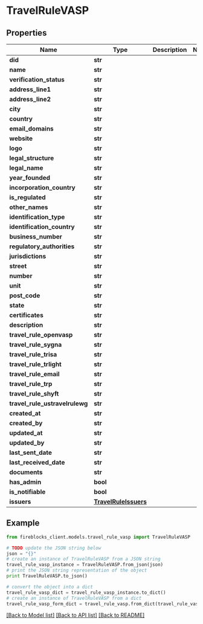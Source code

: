 # TravelRuleVASP


## Properties
Name | Type | Description | Notes
------------ | ------------- | ------------- | -------------
**did** | **str** |  | 
**name** | **str** |  | 
**verification_status** | **str** |  | 
**address_line1** | **str** |  | 
**address_line2** | **str** |  | 
**city** | **str** |  | 
**country** | **str** |  | 
**email_domains** | **str** |  | 
**website** | **str** |  | 
**logo** | **str** |  | 
**legal_structure** | **str** |  | 
**legal_name** | **str** |  | 
**year_founded** | **str** |  | 
**incorporation_country** | **str** |  | 
**is_regulated** | **str** |  | 
**other_names** | **str** |  | 
**identification_type** | **str** |  | 
**identification_country** | **str** |  | 
**business_number** | **str** |  | 
**regulatory_authorities** | **str** |  | 
**jurisdictions** | **str** |  | 
**street** | **str** |  | 
**number** | **str** |  | 
**unit** | **str** |  | 
**post_code** | **str** |  | 
**state** | **str** |  | 
**certificates** | **str** |  | 
**description** | **str** |  | 
**travel_rule_openvasp** | **str** |  | 
**travel_rule_sygna** | **str** |  | 
**travel_rule_trisa** | **str** |  | 
**travel_rule_trlight** | **str** |  | 
**travel_rule_email** | **str** |  | 
**travel_rule_trp** | **str** |  | 
**travel_rule_shyft** | **str** |  | 
**travel_rule_ustravelrulewg** | **str** |  | 
**created_at** | **str** |  | 
**created_by** | **str** |  | 
**updated_at** | **str** |  | 
**updated_by** | **str** |  | 
**last_sent_date** | **str** |  | 
**last_received_date** | **str** |  | 
**documents** | **str** |  | 
**has_admin** | **bool** |  | 
**is_notifiable** | **bool** |  | 
**issuers** | [**TravelRuleIssuers**](TravelRuleIssuers.md) |  | 

## Example

```python
from fireblocks_client.models.travel_rule_vasp import TravelRuleVASP

# TODO update the JSON string below
json = "{}"
# create an instance of TravelRuleVASP from a JSON string
travel_rule_vasp_instance = TravelRuleVASP.from_json(json)
# print the JSON string representation of the object
print TravelRuleVASP.to_json()

# convert the object into a dict
travel_rule_vasp_dict = travel_rule_vasp_instance.to_dict()
# create an instance of TravelRuleVASP from a dict
travel_rule_vasp_form_dict = travel_rule_vasp.from_dict(travel_rule_vasp_dict)
```
[[Back to Model list]](../README.md#documentation-for-models) [[Back to API list]](../README.md#documentation-for-api-endpoints) [[Back to README]](../README.md)


